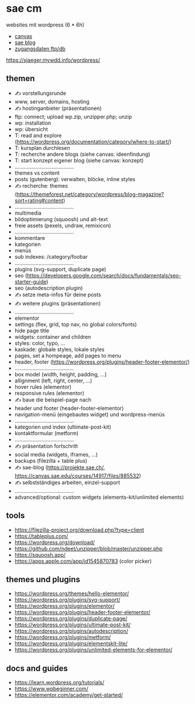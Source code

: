 # sae cm

websites mit wordpress (6 * 6h)

- [canvas](https://canvas.sae.edu/courses/14917)
- [sae blog](https://projekte.sae.ch)
- [zugangsdaten ftp/db](https://docs.google.com/spreadsheets/d/1AbsW0GSadwPqMTr3f30889b4nDQ3nE7zy9SqwPE9KSA/edit#gid=178496325)

https://sjaeger.mywdd.info/wordpress/

## themen

- ✍️ vorstellungsrunde
- www, server, domains, hosting
- ✍️ hostinganbieter (präsentationen)
- ftp: connect; upload wp.zip, unzipper.php; unzip
- wp: installation
- wp: übersicht
- T: read and explore (https://wordpress.org/documentation/category/where-to-start/)
- T: kursplan durchlesen
- T: recherche andere blogs (siehe canvas: ideenfindung)
- T: start konzept eigener blog (siehe canvas: konzept)
- ........................................
- themes vs content
- posts (gutenberg): verwalten, blöcke, inline styles
- ✍️ recherche: themes (https://themeforest.net/category/wordpress/blog-magazine?sort=rating#content)
- ........................................
- multimedia
- bildoptimierung (squoosh) und alt-text
- freie assets (pexels, undraw, remixicon)
- ........................................
- kommentare
- kategorien
- menüs
- sub indexes: /category/foobar
- ........................................
- plugins (svg-support, duplicate page)
- seo (https://developers.google.com/search/docs/fundamentals/seo-starter-guide)
- seo (autodescription plugin)
- ✍️ setze meta-infos für deine posts
- ✍️ weitere plugins (präsentationen)
- ........................................
- elementor
- settings (flex, grid, top nav, no global colors/fonts)
- hide page title
- widgets: container and children
- styles: color, typo, ...
- kaskade: globale styles, lokale styles
- pages, set a hompeage, add pages to menu
- header, footer (https://wordpress.org/plugins/header-footer-elementor/)
- ........................................
- box model (width, height, padding, ...)
- allignment (left, right, center, ...)
- hover rules (elementor)
- responsive rules (elementor)
- ✍️ baue die beispiel-page nach
- header und footer (header-footer-elementor)
- navigation-menü (eingebautes widget) und wordpress-menüs
- ........................................
- kategorien und index (ultimate-post-kit)
- kontaktformular (metform)
- ........................................
- ✍️ präsentation fortschritt
- social media (widgets, iframes, ...)
- backups (filezilla + table plus)
- ✍️ sae-blog (https://projekte.sae.ch/, https://canvas.sae.edu/courses/14917/files/885532)
- ✍️ selbstständiges arbeiten, einzel-support
- ........................................
- advanced/optional: custom widgets (elements-kit/unlimited elements)

## tools

- https://filezilla-project.org/download.php?type=client
- https://tableplus.com/
- https://wordpress.org/download/
- https://github.com/ndeet/unzipper/blob/master/unzipper.php
- https://squoosh.app/
- https://apps.apple.com/app/id1545870783 (color picker)

## themes und plugins

- https://wordpress.org/themes/hello-elementor/
- https://wordpress.org/plugins/svg-support/
- https://wordpress.org/plugins/elementor/
- https://wordpress.org/plugins/header-footer-elementor/
- https://wordpress.org/plugins/duplicate-page/
- https://wordpress.org/plugins/ultimate-post-kit/
- https://wordpress.org/plugins/autodescription/
- https://wordpress.org/plugins/metform/
- https://wordpress.org/plugins/elementskit-lite/
- https://wordpress.org/plugins/unlimited-elements-for-elementor/

## docs and guides

- https://learn.wordpress.org/tutorials/
- https://www.wpbeginner.com/
- https://elementor.com/academy/get-started/

